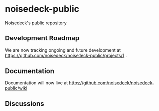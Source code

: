 # noisedeck-public
Noisedeck's public repository

## Development Roadmap ##
We are now tracking ongoing and future development at https://github.com/noisedeck/noisedeck-public/projects/1 .

## Documentation ##
Documentation will now live at https://github.com/noisedeck/noisedeck-public/wiki

## Discussions ##


